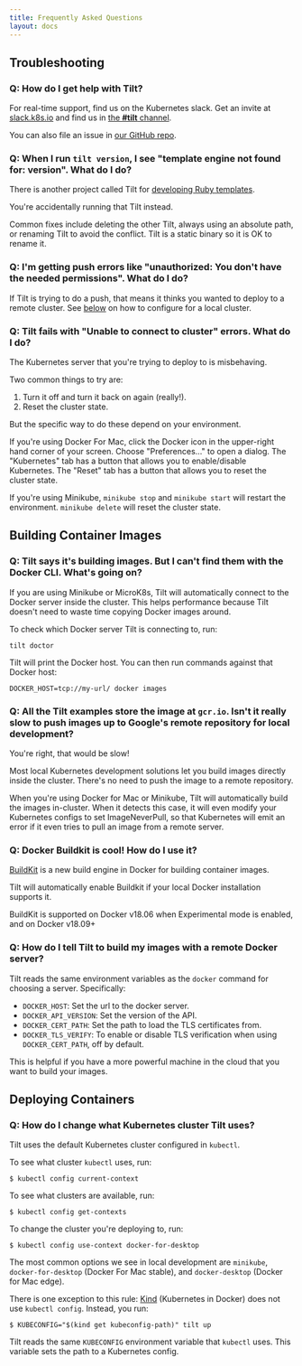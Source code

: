 ```yaml
---
title: Frequently Asked Questions
layout: docs
---
```


Troubleshooting
----------------------------

### Q: How do I get help with Tilt?

For real-time support, find us on the Kubernetes slack. Get an invite at [slack.k8s.io](http://slack.k8s.io) and find
us in [the **#tilt** channel](https://kubernetes.slack.com/messages/CESBL84MV/).

You can also file an issue in [our GitHub repo](https://github.com/windmilleng/tilt/issues/new).

### Q: When I run `tilt version`, I see "template engine not found for: version". What do I do?

There is another project called Tilt for
[developing Ruby templates](https://github.com/rtomayko/tilt).

You're accidentally running that Tilt instead.

Common fixes include deleting the other Tilt, always using an absolute path, or
renaming Tilt to avoid the conflict. Tilt is a static binary so it is OK to
rename it.

### Q: I'm getting push errors like "unauthorized: You don't have the needed permissions". What do I do?

If Tilt is trying to do a push, that means it thinks you wanted to deploy to a
remote cluster. See [below](faq.html#q-how-do-i-change-what-kubernetes-cluster-tilt-uses) on how
to configure for a local cluster.

### Q: Tilt fails with "Unable to connect to cluster" errors. What do I do?

The Kubernetes server that you're trying to deploy to is misbehaving.

Two common things to try are:

1) Turn it off and turn it back on again (really!).
2) Reset the cluster state.

But the specific way to do these depend on your environment.

If you're using Docker For Mac, click the Docker icon in the upper-right hand
corner of your screen. Choose "Preferences..." to open a dialog. The
"Kubernetes" tab has a button that allows you to enable/disable Kubernetes. The
"Reset" tab has a button that allows you to reset the cluster state.

If you're using Minikube, `minikube stop` and `minikube start` will restart the
environment. `minikube delete` will reset the cluster state.

Building Container Images
-------------------------

### Q: Tilt says it's building images. But I can't find them with the Docker CLI. What's going on?

If you are using Minikube or MicroK8s, Tilt will automatically connect to the
Docker server inside the cluster. This helps performance because Tilt doesn't need to waste time
copying Docker images around.

To check which Docker server Tilt is connecting to, run:

```
tilt doctor
```

Tilt will print the Docker host. You can then run commands against that Docker host:

```
DOCKER_HOST=tcp://my-url/ docker images
```

### Q: All the Tilt examples store the image at `gcr.io`. Isn't it really slow to push images up to Google's remote repository for local development?

You're right, that would be slow!

Most local Kubernetes development solutions let you build images directly inside
the cluster. There's no need to push the image to a remote repository.

When you're using Docker for Mac or Minikube, Tilt will automatically build the
images in-cluster. When it detects this case, it will even modify your
Kubernetes configs to set ImageNeverPull, so that Kubernetes will emit an error
if it even tries to pull an image from a remote server.

### Q: Docker Buildkit is cool! How do I use it?

[BuildKit](https://github.com/moby/buildkit) is a new build engine in
Docker for building container images.

Tilt will automatically enable Buildkit if your local Docker installation
supports it.

BuildKit is supported on Docker v18.06 when Experimental mode is enabled, and on
Docker v18.09+

### Q: How do I tell Tilt to build my images with a remote Docker server?

Tilt reads the same environment variables as the `docker` command for choosing a
server. Specifically:

- `DOCKER_HOST`: Set the url to the docker server.
- `DOCKER_API_VERSION`: Set the version of the API.
- `DOCKER_CERT_PATH`: Set the path to load the TLS certificates from.
- `DOCKER_TLS_VERIFY`: To enable or disable TLS verification when using `DOCKER_CERT_PATH`, off by default.

This is helpful if you have a more powerful machine in the cloud that you want
to build your images.


Deploying Containers
-------------------------

### Q: How do I change what Kubernetes cluster Tilt uses?

Tilt uses the default Kubernetes cluster configured in `kubectl`.

To see what cluster `kubectl` uses, run:

```
$ kubectl config current-context
```

To see what clusters are available, run:

```
$ kubectl config get-contexts
```

To change the cluster you're deploying to, run:

```
$ kubectl config use-context docker-for-desktop
```

The most common options we see in local development are
`minikube`, `docker-for-desktop` (Docker For Mac stable), and
`docker-desktop` (Docker for Mac edge).

There is one exception to this rule:
[Kind](https://github.com/kubernetes-sigs/kind) (Kubernetes in Docker) does not
use `kubectl config`. Instead, you run:

```
$ KUBECONFIG="$(kind get kubeconfig-path)" tilt up
```

Tilt reads the same `KUBECONFIG` environment variable that `kubectl` uses. This variable
sets the path to a Kubernetes config.

<script src="/assets/js/links.js" async></script>
